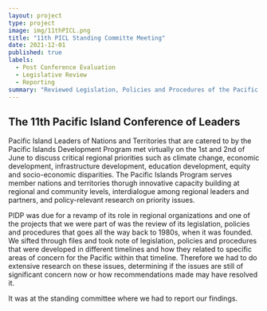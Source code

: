 ```yaml
---
layout: project
type: project
image: img/11thPICL.png
title: "11th PICL Standing Committe Meeting"
date: 2021-12-01
published: true
labels:
  - Post Conference Evaluation
  - Legislative Review
  - Reporting
summary: "Reviewed Legislation, Policies and Procedures of the Pacific Islands Development Program"
---
```


## The 11th Pacific Island Conference of Leaders
Pacific Island Leaders of Nations and Territories that are catered to by the Pacific Islands Development Program met virtually on the 1st and 2nd of June to discuss critical regional priorities such as climate change, economic development, infrastructure development, education development, equity and socio-economic disparities. The Pacific Islands Program serves member nations and territories thorugh innovative capacity building at regional and community levels, interdialogue among regional leaders and partners, and policy-relevant research on priority issues. 

PIDP was due for a revamp of its role in regional organizations and one of the projects that we were part of was the review of its legislation, policies and procedures that goes all the way back to 1980s, when it was founded. We sifted through files and took note of legislation, policies and procedures that were developed in different timelines and how they related to specific areas of concern for the Pacific within that timeline. Therefore we had to do extensive research on these issues, determining if the issues are still of significant concern now or how recommendations made may have resolved it. 

It was at the standing committee where we had to report our findings.
